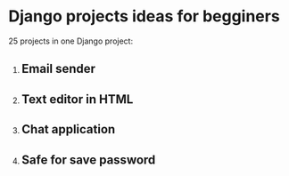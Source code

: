 # Django projects ideas for begginers
25 projects in one Django project: 
1. ## Email sender
2. ## Text editor in HTML
3. ## Chat application
4. ## Safe for save password
